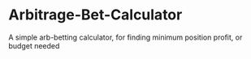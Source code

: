 # Arbitrage-Bet-Calculator
A simple arb-betting calculator, for finding minimum position profit, or budget needed
